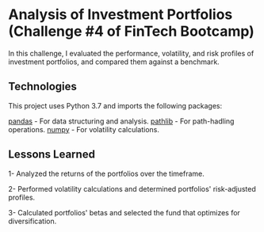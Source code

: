 # Analysis of Investment Portfolios (Challenge #4 of FinTech Bootcamp)

In this challenge, I evaluated the performance, volatility, and risk profiles of investment portfolios, and compared them against a benchmark. 

## Technologies

This project uses Python 3.7 and imports the following packages:

[pandas](https://pandas.pydata.org/docs/) - For data structuring and analysis.
[pathlib](https://docs.python.org/3/library/pathlib.html) - For path-hadling operations.
[numpy](https://numpy.org/devdocs/) - For volatility calculations.

## Lessons Learned

1- Analyzed the returns of the portfolios over the timeframe.

2- Performed volatility calculations and determined portfolios' risk-adjusted profiles.

3- Calculated portfolios' betas and selected the fund that optimizes for diversification.